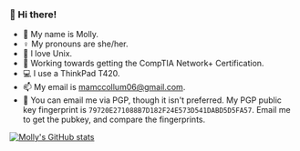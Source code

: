 ### 👋 Hi there!
- 🪪 My name is Molly.
- ♀️ My pronouns are she/her.
- 💾 I love Unix.
- 💼 Working towards getting the CompTIA Network+ Certification.
- 💻 I use a ThinkPad T420.
- 📫 My email is [mamccollum06@gmail.com](mailto:mamccollum06@gmail.com).
- 🔏 You can email me via PGP, though it isn't preferred. My PGP public key fingerprint is `79720E271088B7D182F24E573D541DABD5D5FA57`. Email me to get the pubkey, and compare the fingerprints.


[![Molly's GitHub stats](https://github-readme-stats.vercel.app/api?username=mamccollum)](https://github.com/anuraghazra/github-readme-stats)

<!--
**mamccollum/mamccollum** is a ✨ _special_ ✨ repository because its `README.md` (this file) appears on your GitHub profile.

Here are some ideas to get you started:

- 🔭 I’m currently working on ...
- 🌱 I’m currently learning ...
- 👯 I’m looking to collaborate on ...
- 🤔 I’m looking for help with ...
- 💬 Ask me about ...
- 📫 How to reach me: ...
- 😄 Pronouns: ...
- ⚡ Fun fact: ...
-->
